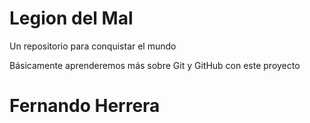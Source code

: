 # Legion del Mal
Un repositorio para conquistar el mundo

Básicamente aprenderemos más sobre Git y GitHub con este proyecto


# Fernando Herrera
